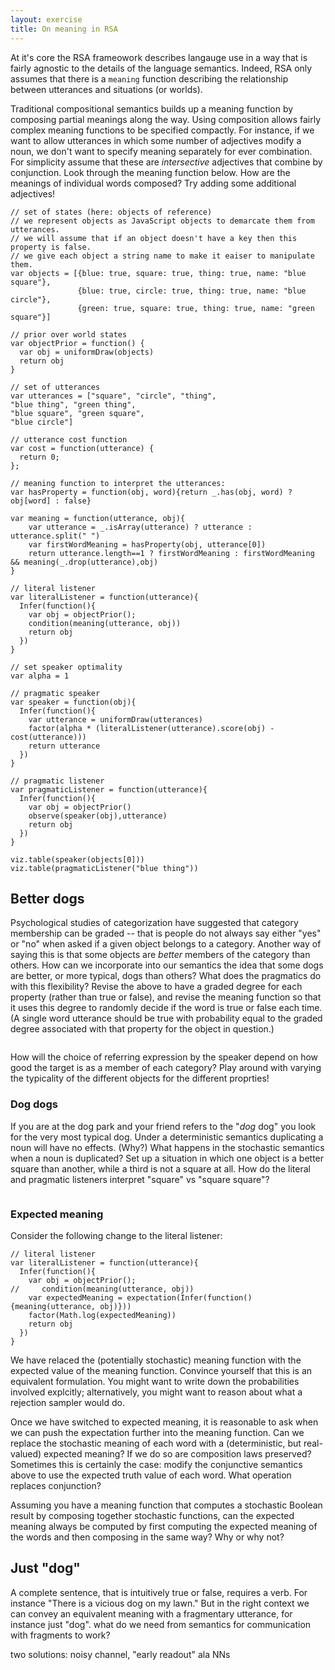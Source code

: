 ```yaml
---
layout: exercise
title: On meaning in RSA
---
```


At it's core the RSA frameowork describes langauge use in a way that is fairly agnostic to the details of the language semantics. Indeed, RSA only assumes that there is a `meaning` function describing the relationship between utterances and situations (or worlds). 

Traditional compositional semantics builds up a meaning function by composing partial meanings along the way. Using composition allows fairly complex meaning functions to be specified compactly. For instance, if we want to allow utterances in which some number of adjectives modify a noun, we don't want to specify meaning separately for ever combination. 
For simplicity assume that these are *intersective* adjectives that combine by conjunction. 
Look through the meaning function below. How are the meanings of individual words composed? Try adding some additional adjectives!

~~~
// set of states (here: objects of reference)
// we represent objects as JavaScript objects to demarcate them from utterances.
// we will assume that if an object doesn't have a key then this property is false.
// we give each object a string name to make it eaiser to manipulate them.
var objects = [{blue: true, square: true, thing: true, name: "blue square"},
               {blue: true, circle: true, thing: true, name: "blue circle"},
               {green: true, square: true, thing: true, name: "green square"}]

// prior over world states
var objectPrior = function() {
  var obj = uniformDraw(objects)
  return obj
}

// set of utterances
var utterances = ["square", "circle", "thing",
"blue thing", "green thing", 
"blue square", "green square", 
"blue circle"]

// utterance cost function
var cost = function(utterance) {
  return 0;
};

// meaning function to interpret the utterances:
var hasProperty = function(obj, word){return _.has(obj, word) ? obj[word] : false}

var meaning = function(utterance, obj){
	var utterance = _.isArray(utterance) ? utterance : utterance.split(" ")
	var firstWordMeaning = hasProperty(obj, utterance[0])
	return utterance.length==1 ? firstWordMeaning : firstWordMeaning && meaning(_.drop(utterance),obj)
}

// literal listener
var literalListener = function(utterance){
  Infer(function(){
    var obj = objectPrior();
    condition(meaning(utterance, obj))
    return obj
  })
}

// set speaker optimality
var alpha = 1

// pragmatic speaker
var speaker = function(obj){
  Infer(function(){
    var utterance = uniformDraw(utterances)
    factor(alpha * (literalListener(utterance).score(obj) - cost(utterance)))
    return utterance
  })
}

// pragmatic listener
var pragmaticListener = function(utterance){
  Infer(function(){
    var obj = objectPrior()
    observe(speaker(obj),utterance)
    return obj
  })
}

viz.table(speaker(objects[0]))
viz.table(pragmaticListener("blue thing"))
~~~


## Better dogs

Psychological studies of categorization have suggested that category membership can be graded -- that is people do not always say either "yes" or "no" when asked if a given object belongs to a category.
Another way of saying this is that some objects are *better* members of the category than others.
How can we incorporate into our semantics the idea that some dogs are better, or more typical, dogs than others? 
What does the pragmatics do with this flexibility? Revise the above to have a graded degree for each property (rather than true or false), and revise the meaning function so that it uses this degree to randomly decide if the word is true or false each time. (A single word utterance should be true with probability equal to the graded degree associated with that property for the object in question.)

~~~
~~~

How will the choice of referring expression by the speaker depend on how good the target is as a member of each category? Play around with varying the typicality of the different objects for the different proprties!


### Dog dogs

If you are at the dog park and your friend refers to the "*dog* dog" you look for the very most typical dog. Under a deterministic semantics duplicating a noun will have no effects. (Why?) What happens in the stochastic semantics when a noun is duplicated? Set up a situation in which one object is a better square than another, while a third is not a square at all. How do the literal and pragmatic listeners interpret "square" vs "square square"?

~~~
~~~

### Expected meaning

Consider the following change to the literal listener:

~~~
// literal listener
var literalListener = function(utterance){
  Infer(function(){
    var obj = objectPrior();
//     condition(meaning(utterance, obj))
    var expectedMeaning = expectation(Infer(function(){meaning(utterance, obj)}))
    factor(Math.log(expectedMeaning))
    return obj
  })
}
~~~ 

We have relaced the (potentially stochastic) meaning function with the expected value of the meaning function. Convince yourself that this is an equivalent formulation. You might want to write down the probabilities involved explcitly; alternatively, you might want to reason about what a rejection sampler would do.

Once we have switched to expected meaning, it is reasonable to ask when we can push the expectation further into the meaning function. Can we replace the stochastic meaning of each word with a (deterministic, but real-valued) expected meaning? If we do so are composition laws preserved? Sometimes this is certainly the case: modify the conjunctive semantics above to use the expected truth value of each word. What operation replaces conjunction?

Assuming you have a meaning function that computes a stochastic Boolean result by composing together stochastic functions, can the expected meaning always be computed by first computing the expected meaning of the words and then composing in the same way? Why or why not?


## Just "dog"

A complete sentence, that is intuitively true or false, requires a verb. For instance "There is a vicious dog on my lawn." 
But in the right context we can convey an equivalent meaning with a fragmentary utterance, for instance just "dog". what do we need from semantics for communication with fragments to work?

two solutions: noisy channel, "early readout" ala NNs


